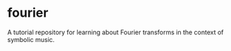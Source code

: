 # fourier
A tutorial repository for learning about Fourier transforms in the context of symbolic music.
